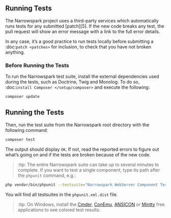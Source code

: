 ## Running Tests

The Narrowspark project uses a third-party services which automatically runs tests
for any submitted [patch][5]. If the new code breaks any test,
the pull request will show an error message with a link to the full error details.

In any case, it’s a good practice to run tests locally before submitting a
:doc:`patch <patches>` for inclusion, to check that you have not broken anything.

### Before Running the Tests

To run the Narrowspark test suite, install the external dependencies used during the
tests, such as Doctrine, Twig and Monolog. To do so,
:doc:`install Composer </setup/composer>` and execute the following:

```bash
composer update
```

Running the Tests
-----------------

Then, run the test suite from the Narrowspark root directory with the following
command:

```bash
composer test
```

The output should display `OK`. If not, read the reported errors to figure out
what’s going on and if the tests are broken because of the new code.

> :tip: The entire Narrowspark suite can take up to several minutes to complete. If you
> want to test a single component, type its path after the ``phpunit`` command,
> e.g.:

```bash
php vendor/bin/phpunit --testsuite="Narrowspark WebServer Component Test Suite"
```

You will find all testsuites in the `phpunit.xml.dist` file.

> :tip: On Windows, install the [Cmder][1], [ConEmu][2], [ANSICON][3] or [Mintty][4] free applications to see colored test results.

[1]: http://cmder.net/
[2]: https://conemu.github.io/
[3]: https://github.com/adoxa/ansicon/releases
[4]: https://mintty.github.io/
